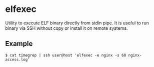 # elfexec

Utility to execute ELF binary directly from stdin pipe. It is useful to run binary via SSH without copy or install it on remote systems.

## Example

```
$ cat timegrep | ssh user@host 'elfexec -e nginx -s 60 nginx-access.log'
```
